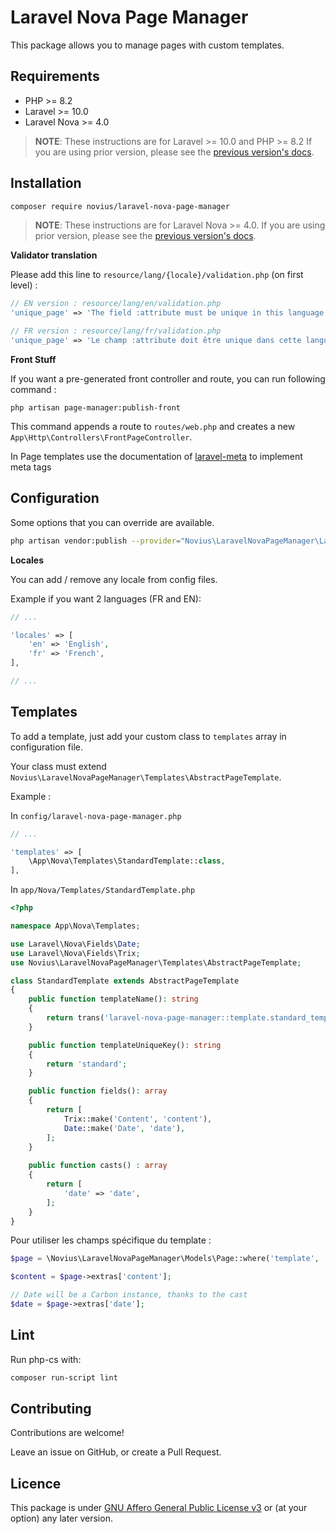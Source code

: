 # Laravel Nova Page Manager

This package allows you to manage pages with custom templates.

## Requirements

* PHP >= 8.2
* Laravel >= 10.0
* Laravel Nova >= 4.0

> **NOTE**: These instructions are for Laravel >= 10.0 and PHP >= 8.2 If you are using prior version, please
> see the [previous version's docs](https://github.com/novius/laravel-nova-page-manager/tree/4.x).


## Installation

```sh
composer require novius/laravel-nova-page-manager
```

> **NOTE**: These instructions are for Laravel Nova >= 4.0. If you are using prior version, please
> see the [previous version's docs](https://github.com/novius/laravel-nova-page-manager/tree/1.x).

**Validator translation**

Please add this line to `resource/lang/{locale}/validation.php` (on first level) :

```php
// EN version : resource/lang/en/validation.php
'unique_page' => 'The field :attribute must be unique in this language.',

// FR version : resource/lang/fr/validation.php
'unique_page' => 'Le champ :attribute doit être unique dans cette langue.',
``` 

**Front Stuff** 

If you want a pre-generated front controller and route, you can run following command :

```shell
php artisan page-manager:publish-front
``` 

This command appends a route to `routes/web.php` and creates a new `App\Http\Controllers\FrontPageController`.

In Page templates use the documentation of [laravel-meta](https://github.com/novius/laravel-meta?tab=readme-ov-file#front) to implement meta tags

## Configuration

Some options that you can override are available.

```sh
php artisan vendor:publish --provider="Novius\LaravelNovaPageManager\LaravelNovaPageManagerServiceProvider" --tag="config"
```

**Locales**

You can add / remove any locale from config files.

Example if you want 2 languages (FR and EN): 

```php
// ...

'locales' => [
    'en' => 'English',
    'fr' => 'French',
],

// ...
```

## Templates

To add a template, just add your custom class to `templates` array in configuration file.

Your class must extend `Novius\LaravelNovaPageManager\Templates\AbstractPageTemplate`.

Example : 

In `config/laravel-nova-page-manager.php`
```php
// ...

'templates' => [
    \App\Nova\Templates\StandardTemplate::class,
],
```

In `app/Nova/Templates/StandardTemplate.php`

```php
<?php

namespace App\Nova\Templates;

use Laravel\Nova\Fields\Date;
use Laravel\Nova\Fields\Trix;
use Novius\LaravelNovaPageManager\Templates\AbstractPageTemplate;

class StandardTemplate extends AbstractPageTemplate
{
    public function templateName(): string
    {
        return trans('laravel-nova-page-manager::template.standard_template');
    }

    public function templateUniqueKey(): string
    {
        return 'standard';
    }

    public function fields(): array
    {
        return [
            Trix::make('Content', 'content'),
            Date::make('Date', 'date'),
        ];
    }
    
    public function casts() : array
    {
        return [
            'date' => 'date',        
        ];
    }
}
``` 

Pour utiliser les champs spécifique du template :

```php
$page = \Novius\LaravelNovaPageManager\Models\Page::where('template', 'standard')->first();

$content = $page->extras['content'];

// Date will be a Carbon instance, thanks to the cast
$date = $page->extras['date'];
```

## Lint

Run php-cs with:

```sh
composer run-script lint
```

## Contributing

Contributions are welcome!

Leave an issue on GitHub, or create a Pull Request.

## Licence

This package is under [GNU Affero General Public License v3](http://www.gnu.org/licenses/agpl-3.0.html) or (at your option) any later version.
